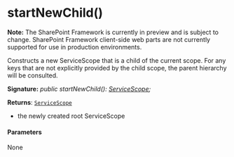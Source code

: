 # startNewChild()
**Note:** The SharePoint Framework is currently in preview and is subject to change. SharePoint Framework client-side web parts are not currently supported for use in production environments.



Constructs a new ServiceScope that is a child of the current scope. For any keys that are not explicitly provided by the child scope, the parent hierarchy will be consulted.

**Signature:** _public startNewChild(): [ServiceScope](../../sp-core-library/class/servicescope.md);_

**Returns**: [`ServiceScope`](../../sp-core-library/class/servicescope.md)



- the newly created root ServiceScope

#### Parameters
None


